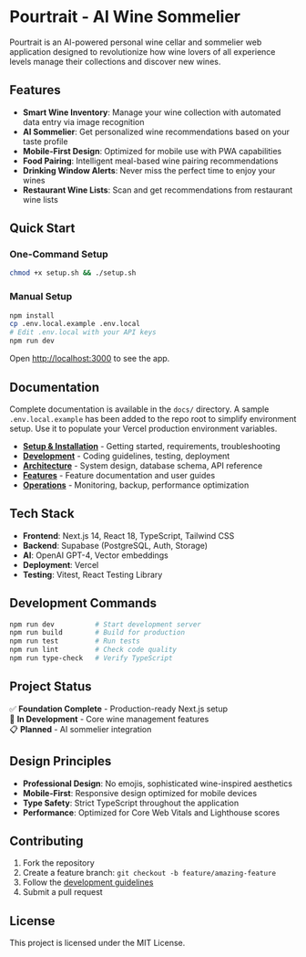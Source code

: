 # Pourtrait - AI Wine Sommelier

Pourtrait is an AI-powered personal wine cellar and sommelier web application designed to revolutionize how wine lovers of all experience levels manage their collections and discover new wines.

## Features

- **Smart Wine Inventory**: Manage your wine collection with automated data entry via image recognition
- **AI Sommelier**: Get personalized wine recommendations based on your taste profile
- **Mobile-First Design**: Optimized for mobile use with PWA capabilities
- **Food Pairing**: Intelligent meal-based wine pairing recommendations
- **Drinking Window Alerts**: Never miss the perfect time to enjoy your wines
- **Restaurant Wine Lists**: Scan and get recommendations from restaurant wine lists

## Quick Start

### One-Command Setup
```bash
chmod +x setup.sh && ./setup.sh
```

### Manual Setup
```bash
npm install
cp .env.local.example .env.local
# Edit .env.local with your API keys
npm run dev
```

Open [http://localhost:3000](http://localhost:3000) to see the app.

## Documentation

Complete documentation is available in the `docs/` directory. A sample `.env.local.example` has been added to the repo root to simplify environment setup. Use it to populate your Vercel production environment variables.

- **[Setup & Installation](./docs/01-setup/README.md)** - Getting started, requirements, troubleshooting
- **[Development](./docs/02-development/README.md)** - Coding guidelines, testing, deployment
- **[Architecture](./docs/03-architecture/README.md)** - System design, database schema, API reference
- **[Features](./docs/04-features/README.md)** - Feature documentation and user guides
- **[Operations](./docs/05-operations/README.md)** - Monitoring, backup, performance optimization

## Tech Stack

- **Frontend**: Next.js 14, React 18, TypeScript, Tailwind CSS
- **Backend**: Supabase (PostgreSQL, Auth, Storage)
- **AI**: OpenAI GPT-4, Vector embeddings
- **Deployment**: Vercel
- **Testing**: Vitest, React Testing Library

## Development Commands

```bash
npm run dev          # Start development server
npm run build        # Build for production
npm run test         # Run tests
npm run lint         # Check code quality
npm run type-check   # Verify TypeScript
```

## Project Status

✅ **Foundation Complete** - Production-ready Next.js setup  
🚧 **In Development** - Core wine management features  
📋 **Planned** - AI sommelier integration  

## Design Principles

- **Professional Design**: No emojis, sophisticated wine-inspired aesthetics
- **Mobile-First**: Responsive design optimized for mobile devices
- **Type Safety**: Strict TypeScript throughout the application
- **Performance**: Optimized for Core Web Vitals and Lighthouse scores

## Contributing

1. Fork the repository
2. Create a feature branch: `git checkout -b feature/amazing-feature`
3. Follow the [development guidelines](./docs/02-development/guidelines.md)
4. Submit a pull request

## License

This project is licensed under the MIT License.